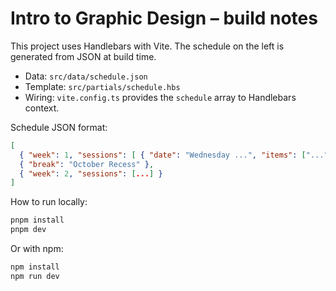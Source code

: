# Intro to Graphic Design – build notes

This project uses Handlebars with Vite. The schedule on the left is generated from JSON at build time.

- Data: `src/data/schedule.json`
- Template: `src/partials/schedule.hbs`
- Wiring: `vite.config.ts` provides the `schedule` array to Handlebars context.

Schedule JSON format:

```json
[
  { "week": 1, "sessions": [ { "date": "Wednesday ...", "items": ["...", "..."] } ] },
  { "break": "October Recess" },
  { "week": 2, "sessions": [...] }
]
```

How to run locally:

```sh
pnpm install
pnpm dev
```

Or with npm:

```sh
npm install
npm run dev
```

